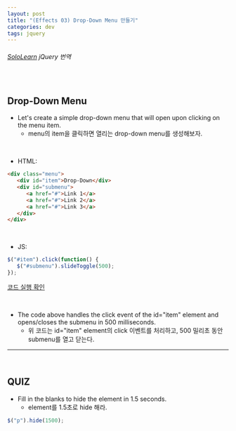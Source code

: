 ```yaml
---
layout: post
title: "(Effects 03) Drop-Down Menu 만들기"
categories: dev
tags: jquery
---
```


###### [SoloLearn](https://www.sololearn.com/) jQuery 번역

<br>

## Drop-Down Menu

- Let's create a simple drop-down menu that will open upon clicking on the menu item.
  - menu의 item을 클릭하면 열리는 drop-down menu를 생성해보자.

<br>

- HTML:

```html
<div class="menu">
   <div id="item">Drop-Down</div>
   <div id="submenu">
      <a href="#">Link 1</a>
      <a href="#">Link 2</a>
      <a href="#">Link 3</a>
   </div>
</div>
```

<br>

- JS:

```js
$("#item").click(function() {
   $("#submenu").slideToggle(500);
});
```

[코드 실행 확인](https://code.sololearn.com/1143/#js)

<br>

- The code above handles the click event of the id="item" element and opens/closes the submenu in 500 milliseconds.
  - 위 코드는 id="item" element의 click 이벤트를 처리하고, 500 밀리초 동안 submenu를 열고 닫는다.

------

<br>

## QUIZ

- Fill in the blanks to hide the element in 1.5 seconds.
  - element를 1.5초로 hide 해라.

```js
$("p").hide(1500);
```

<br>